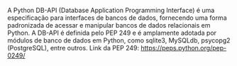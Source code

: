 A Python DB-API (Database Application Programming Interface) é uma especificação para interfaces de bancos de dados, fornecendo uma forma padronizada de acessar e manipular bancos de dados relacionais em Python. A DB-API é definida pelo PEP 249 e é amplamente adotada por módulos de banco de dados em Python, como sqlite3, MySQLdb, psycopg2 (PostgreSQL), entre outros.
Link da PEP 249: https://peps.python.org/pep-0249/
